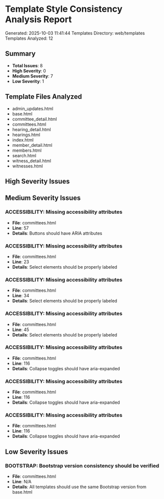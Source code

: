 # Template Style Consistency Analysis Report
Generated: 2025-10-03 11:41:44
Templates Directory: web/templates
Templates Analyzed: 12

## Summary
- **Total Issues**: 8
- **High Severity**: 0
- **Medium Severity**: 7
- **Low Severity**: 1

## Template Files Analyzed
- admin_updates.html
- base.html
- committee_detail.html
- committees.html
- hearing_detail.html
- hearings.html
- index.html
- member_detail.html
- members.html
- search.html
- witness_detail.html
- witnesses.html

## High Severity Issues

## Medium Severity Issues

### ACCESSIBILITY: Missing accessibility attributes
- **File**: committees.html
- **Line**: 57
- **Details**: Buttons should have ARIA attributes

### ACCESSIBILITY: Missing accessibility attributes
- **File**: committees.html
- **Line**: 23
- **Details**: Select elements should be properly labeled

### ACCESSIBILITY: Missing accessibility attributes
- **File**: committees.html
- **Line**: 34
- **Details**: Select elements should be properly labeled

### ACCESSIBILITY: Missing accessibility attributes
- **File**: committees.html
- **Line**: 45
- **Details**: Select elements should be properly labeled

### ACCESSIBILITY: Missing accessibility attributes
- **File**: committees.html
- **Line**: 116
- **Details**: Collapse toggles should have aria-expanded

### ACCESSIBILITY: Missing accessibility attributes
- **File**: committees.html
- **Line**: 116
- **Details**: Collapse toggles should have aria-expanded

### ACCESSIBILITY: Missing accessibility attributes
- **File**: committees.html
- **Line**: 116
- **Details**: Collapse toggles should have aria-expanded

## Low Severity Issues

### BOOTSTRAP: Bootstrap version consistency should be verified
- **File**: committees.html
- **Line**: N/A
- **Details**: All templates should use the same Bootstrap version from base.html
